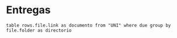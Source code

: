 
# Entregas

```dataview
table rows.file.link as documento from "UNI" where due group by file.folder as directorio
```
